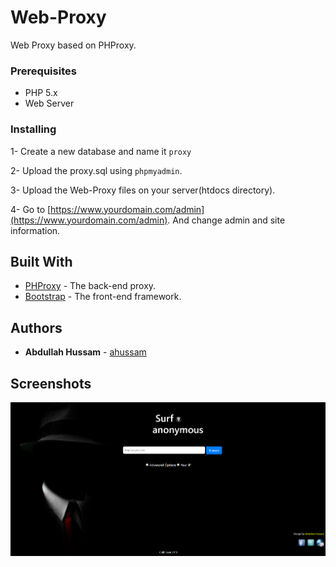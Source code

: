# Web-Proxy 

Web Proxy based on PHProxy.

### Prerequisites

* PHP 5.x
* Web Server 


### Installing

1- Create a new database and name it `proxy`

2- Upload the proxy.sql using `phpmyadmin`.

3- Upload the Web-Proxy files on your server(htdocs directory).

4- Go to [https://www.yourdomain.com/admin](https://www.yourdomain.com/admin). And change admin and site information. 


## Built With

* [PHProxy](https://sourceforge.net/projects/poxy/) - The back-end proxy. 
* [Bootstrap](https://sourceforge.net/projects/poxy/) - The front-end framework.
 

## Authors

* **Abdullah Hussam** - [ahussam](https://github.com/ahussam)

## Screenshots 


![SS](/img/screenshot.png)
